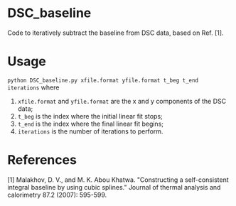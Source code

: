 # DSC_baseline
Code to iteratively subtract the baseline from DSC data, based on Ref. [1]. 

# Usage
`python DSC_baseline.py xfile.format yfile.format t_beg t_end iterations`
where
1. `xfile.format` and `yfile.format` are the x and y components of the DSC data;
2. `t_beg` is the index where the initial linear fit stops;
3. `t_end` is the index where the final linear fit begins; 
4. `iterations` is the number of iterations to perform. 

# References
[1] Malakhov, D. V., and M. K. Abou Khatwa. "Constructing a self-consistent integral baseline by using cubic splines." Journal of thermal analysis and calorimetry 87.2 (2007): 595-599.
